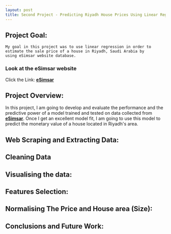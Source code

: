 ```yaml
---
layout: post
title: Second Project - Predicting Riyadh House Prices Using Linear Regression
---
```

## Project Goal:
```
My goal in this project was to use linear regression in order to
estimate the sale price of a house in Riyadh, Saudi Arabia by 
using eSimsar website database.
```

### Look at the **eSimsar website**
Click the Link: [**eSimsar**](https://www.esimsar.com/)


## Project Overview:
In this project, I am going to develop and evaluate the performance and the predictive power of a model trained and tested on data collected from [**eSimsar**](https://www.esimsar.com/). Once I get an excellent model fit, I am going to use this model to predict the monetary value of a house located in Riyadh's area. 



## Web Scraping and Extracting Data:




## Cleaning Data



## Visualising the data:



## Features Selection:



## Normalising The Price and House area (Size):



## Conclusions and Future Work:







